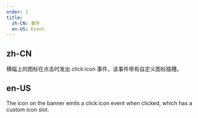 ```yaml
---
order: 1
title:
  zh-CN: 事件
  en-US: Event
---
```


## zh-CN

横幅上的图标在点击时发出 click:icon 事件，该事件带有自定义图标插槽。

## en-US

The icon on the banner emits a click:icon event when clicked, which has a custom icon slot.